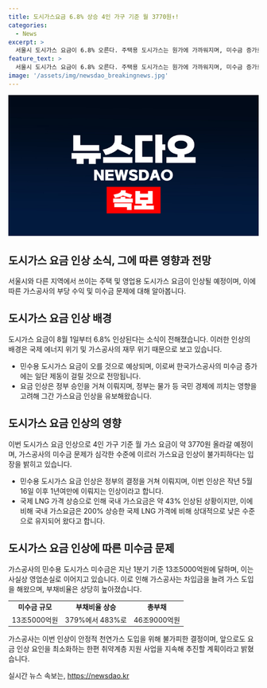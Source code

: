 ```yaml
---
title: 도시가스요금 6.8% 상승 4인 가구 기준 월 3770원↑!
categories:
  - News
excerpt: >
  서울시 도시가스 요금이 6.8% 오른다. 주택용 도시가스는 원가에 가까워지며, 미수금 증가로 가스공사가 재무 위기에 직면. 서울시 4인 가구 기준 월 가스 요금 3770원 인상 전망. 정부 승인을 받은 8월 1일부터 인상시행. 러시아·우크라이나 전쟁과 국제 에너지 위기 영향으로 국내 가스요금 상승. 가스공사는 최대 40% 요금 인상 및 취약계층 지원 강화 계획. 부채비율 상승과 이자 지출로 소비자 부담 확대 예상.
feature_text: >
  서울시 도시가스 요금이 6.8% 오른다. 주택용 도시가스는 원가에 가까워지며, 미수금 증가로 가스공사가 재무 위기에 직면. 서울시 4인 가구 기준 월 가스 요금 3770원 인상 전망. 정부 승인을 받은 8월 1일부터 인상시행. 러시아·우크라이나 전쟁과 국제 에너지 위기 영향으로 국내 가스요금 상승. 가스공사는 최대 40% 요금 인상 및 취약계층 지원 강화 계획. 부채비율 상승과 이자 지출로 소비자 부담 확대 예상.
image: '/assets/img/newsdao_breakingnews.jpg'
---
```


<p><img src="/assets/img/newsdao_breakingnews.jpg" alt="ontimetimes 속보" /></p>

<h2 data-ke-size="size26">도시가스 요금 인상 소식, 그에 따른 영향과 전망</h2>

<p data-ke-size="size16">서울시와 다른 지역에서 쓰이는 주택 및 영업용 도시가스 요금이 인상될 예정이며, 이에 따른 가스공사의 부당 수익 및 미수금 문제에 대해 알아봅니다.</p>

<h2 data-ke-size="size24">도시가스 요금 인상 배경</h2>

<p data-ke-size="size16">도시가스 요금이 8월 1일부터 6.8% 인상된다는 소식이 전해졌습니다. 이러한 인상의 배경은 국제 에너지 위기 및 가스공사의 재무 위기 때문으로 보고 있습니다.</p>

<ul>
  <li>민수용 도시가스 요금이 오를 것으로 예상되며, 이로써 한국가스공사의 미수금 증가에는 일단 제동이 걸릴 것으로 전망됩니다.</li>
  <li>요금 인상은 정부 승인을 거쳐 이뤄지며, 정부는 물가 등 국민 경제에 끼치는 영향을 고려해 그간 가스요금 인상을 유보해왔습니다.</li>
</ul>

<h2 data-ke-size="size24">도시가스 요금 인상의 영향</h2>

<p data-ke-size="size16">이번 도시가스 요금 인상으로 4인 가구 기준 월 가스 요금이 약 3770원 올라갈 예정이며, 가스공사의 미수금 문제가 심각한 수준에 이르러 가스요금 인상이 불가피하다는 입장을 밝히고 있습니다.</p>

<ul>
  <li>민수용 도시가스 요금 인상은 정부의 결정을 거쳐 이뤄지며, 이번 인상은 작년 5월 16일 이후 1년여만에 이뤄지는 인상이라고 합니다.</li>
  <li>국제 LNG 가격 상승으로 인해 국내 가스요금은 약 43% 인상된 상황이지만, 이에 비해 국내 가스요금은 200% 상승한 국제 LNG 가격에 비해 상대적으로 낮은 수준으로 유지되어 왔다고 합니다.</li>
</ul>

<h2 data-ke-size="size24">도시가스 요금 인상에 따른 미수금 문제</h2>

<p data-ke-size="size16">가스공사의 민수용 도시가스 미수금은 지난 1분기 기준 13조5000억원에 달하며, 이는 사실상 영업손실로 이어지고 있습니다. 이로 인해 가스공사는 차입금을 늘려 가스 도입을 해왔으며, 부채비율은 상당히 높아졌습니다.</p>

<table>
  <tr>
    <td style="text-align: center; height: 17px;"><b>미수금 규모</b></td>
    <td style="text-align: center; height: 17px;"><b>부채비율 상승</b></td>
    <td style="text-align: center; height: 17px;"><b>총부채</b></td>
  </tr>
  <tr>
    <td style="text-align: center; height: 17px;">13조5000억원</td>
    <td style="text-align: center; height: 17px;">379%에서 483%로</td>
    <td style="text-align: center; height: 17px;">46조9000억원</td>
  </tr>
</table>

<p data-ke-size="size16">가스공사는 이번 인상이 안정적 천연가스 도입을 위해 불가피한 결정이며, 앞으로도 요금 인상 요인을 최소화하는 한편 취약계층 지원 사업을 지속해 추진할 계획이라고 밝혔습니다.</p>
실시간 뉴스 속보는, <a href="https://newsdao.kr" rel="dofollow">https://newsdao.kr</a>


